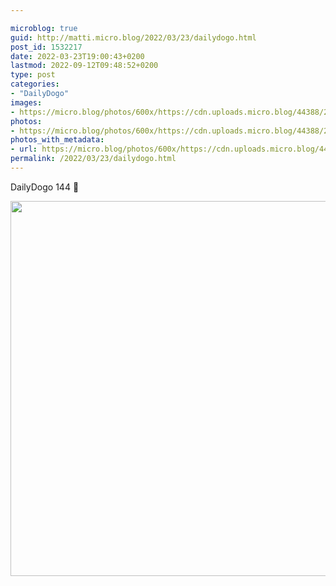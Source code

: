 ```yaml
---

microblog: true
guid: http://matti.micro.blog/2022/03/23/dailydogo.html
post_id: 1532217
date: 2022-03-23T19:00:43+0200
lastmod: 2022-09-12T09:48:52+0200
type: post
categories:
- "DailyDogo"
images:
- https://micro.blog/photos/600x/https://cdn.uploads.micro.blog/44388/2022/b423be903b.jpg
photos:
- https://micro.blog/photos/600x/https://cdn.uploads.micro.blog/44388/2022/b423be903b.jpg
photos_with_metadata:
- url: https://micro.blog/photos/600x/https://cdn.uploads.micro.blog/44388/2022/b423be903b.jpg
permalink: /2022/03/23/dailydogo.html
---
```

DailyDogo 144 🐶

<img src="https://micro.blog/photos/600x/https://blog.martin-haehnel.de/uploads/2022/b423be903b.jpg" width="600" height="600" alt="" />
